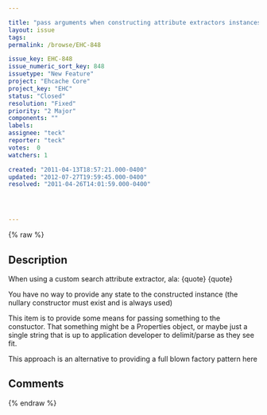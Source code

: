 ```yaml
---

title: "pass arguments when constructing attribute extractors instances"
layout: issue
tags: 
permalink: /browse/EHC-848

issue_key: EHC-848
issue_numeric_sort_key: 848
issuetype: "New Feature"
project: "Ehcache Core"
project_key: "EHC"
status: "Closed"
resolution: "Fixed"
priority: "2 Major"
components: ""
labels: 
assignee: "teck"
reporter: "teck"
votes:  0
watchers: 1

created: "2011-04-13T18:57:21.000-0400"
updated: "2012-07-27T19:59:45.000-0400"
resolved: "2011-04-26T14:01:59.000-0400"




---
```


{% raw %}

## Description

<div markdown="1" class="description">

When using a custom search attribute extractor, ala: 
\{quote\}
<searchAttribute name="foo" class="com.blah.Foo"/>
\{quote\}

You have no way to provide any state to the constructed instance (the nullary constructor must exist and is always used)

This item is to provide some means for passing something to the constuctor. That something might be a Properties object, or maybe just a single string that is up to application developer to delimit/parse as they see fit.

This approach is an alternative to providing a full blown factory pattern here

</div>

## Comments



{% endraw %}
